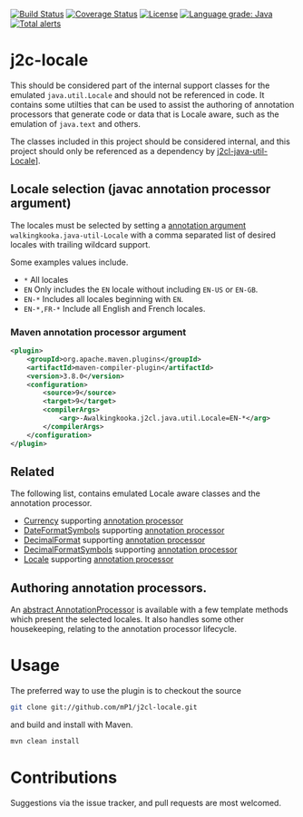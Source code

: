 [![Build Status](https://travis-ci.com/mP1/j2cl-locale.svg?branch=master)](https://travis-ci.com/mP1/j2cl-locale.svg.svg?branch=master)
[![Coverage Status](https://coveralls.io/repos/github/mP1/j2cl-locale/badge.svg?branch=master)](https://coveralls.io/github/mP1/j2cl-locale?branch=master)
[![License](https://img.shields.io/badge/License-Apache%202.0-blue.svg)](https://opensource.org/licenses/Apache-2.0)
[![Language grade: Java](https://img.shields.io/lgtm/grade/java/g/mP1/j2cl-locale.svg?logo=lgtm&logoWidth=18)](https://lgtm.com/projects/g/mP1/j2cl-locale/context:java)
[![Total alerts](https://img.shields.io/lgtm/alerts/g/mP1/j2cl-locale.svg?logo=lgtm&logoWidth=18)](https://lgtm.com/projects/g/mP1/j2cl-locale/alerts/)



j2c-locale
=================

This should be considered part of the internal support classes for the emulated `java.util.Locale` and should not be referenced in code.
It contains some utilties that can be used to assist the authoring of annotation processors that generate code or data that is Locale aware,
such as the emulation of `java.text` and others.

The classes included in this project should be considered internal, and this project should only be referenced as a dependency
by [j2cl-java-util-Locale](https://travis-ci.com/mP1/j2cl-java-util-Locale)].



## Locale selection (javac annotation processor argument)

The locales must be selected by setting a [annotation argument](https://docs.oracle.com/javase/7/docs/technotes/tools/windows/javac.html)
`walkingkooka.java-util-Locale` with a comma separated list of desired locales with trailing wildcard support.

Some examples values include.

- `*` All locales
- `EN` Only includes the `EN` locale without including `EN-US` or `EN-GB`.
- `EN-*` Includes all locales beginning with `EN`.
- `EN-*,FR-*` Include all English and French locales.

### Maven annotation processor argument

```xml
<plugin>
    <groupId>org.apache.maven.plugins</groupId>
    <artifactId>maven-compiler-plugin</artifactId>
    <version>3.8.0</version>
    <configuration>
        <source>9</source>
        <target>9</target>
        <compilerArgs>
            <arg>-Awalkingkooka.j2cl.java.util.Locale=EN-*</arg>
        </compilerArgs>
    </configuration>
</plugin>
```



## Related

The following list, contains emulated Locale aware classes and the annotation processor.

- [Currency](https://github.com/mP1/j2cl-java-util-Currency) supporting [annotation processor](https://github.com/mP1/j2cl-java-util-currency-annotation-processsor)
- [DateFormatSymbols](https://github.com/mP1/j2cl-java-text) supporting [annotation processor](https://github.com/mP1/j2cl-java-text-annotation-processor/blob/master/src/main/java/walkingkooka/j2cl/java/text/annotationprocessor/DateFormatSymbolsProviderAnnotationProcessor.java)
- [DecimalFormat](https://github.com/mP1/j2cl-java-text) supporting [annotation processor](https://github.com/mP1/j2cl-java-text-annotation-processor/blob/master/src/main/java/walkingkooka/j2cl/java/text/annotationprocessor/DecimalFormatProviderAnnotationProcessor.java)
- [DecimalFormatSymbols](https://github.com/mP1/j2cl-java-text) supporting [annotation processor](https://github.com/mP1/j2cl-java-text-annotation-processor/blob/master/src/main/java/walkingkooka/j2cl/java/text/annotationprocessor/DecimalFormatSymbolsProviderAnnotationProcessor.java)
- [Locale](https://github.com/mP1/j2cl-java-util-Locale) supporting [annotation processor](https://github.com/mP1/j2cl-java-util-locale-annotation-processsor)



## Authoring annotation processors.

An [abstract AnnotationProcessor](https://github.com/mP1/j2cl-java-util-Locale-annotation-processor/tree/master/src/main/java/walkingkooka/j2cl/java/util/locale/annotationprocessor)
is available with a few template methods which present the selected locales. It also handles some other housekeeping,
relating to the annotation processor lifecycle.

 

# Usage

The preferred way to use the plugin is to checkout the source

```bash
git clone git://github.com/mP1/j2cl-locale.git
```

and build and install with Maven.

```bash
mvn clean install
```



# Contributions

Suggestions via the issue tracker, and pull requests are most welcomed.
